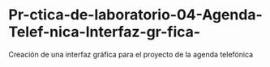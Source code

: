 # Pr-ctica-de-laboratorio-04-Agenda-Telef-nica-Interfaz-gr-fica-
Creación de una interfaz gráfica para el proyecto de la agenda telefónica  
